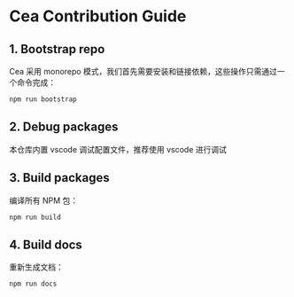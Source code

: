 # Cea Contribution Guide

## 1. Bootstrap repo

Cea 采用 monorepo 模式，我们首先需要安装和链接依赖，这些操作只需通过一个命令完成：

```bash
npm run bootstrap
```

## 2. Debug packages

本仓库内置 vscode 调试配置文件，推荐使用 vscode 进行调试

## 3. Build packages

编译所有 NPM 包：

```bash
npm run build
```

## 4. Build docs

重新生成文档：

```bash
npm run docs
```
